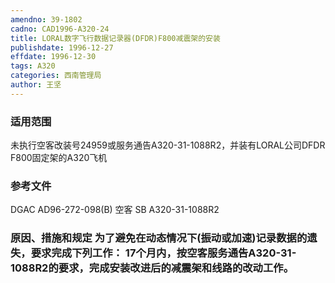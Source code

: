 ```yaml
---
amendno: 39-1802  
cadno: CAD1996-A320-24  
title: LORAL数字飞行数据记录器(DFDR)F800减震架的安装  
publishdate: 1996-12-27  
effdate: 1996-12-30  
tags: A320  
categories: 西南管理局  
author: 王坚  
---
```

  
### 适用范围  
未执行空客改装号24959或服务通告A320-31-1088R2，并装有LORAL公司DFDR F800固定架的A320飞机  
  
<!--more-->  
### 参考文件  
DGAC AD96-272-098(B) 空客 SB A320-31-1088R2  
  
### 原因、措施和规定 为了避免在动态情况下(振动或加速)记录数据的遗失，要求完成下列工作：     17个月内，按空客服务通告A320-31-1088R2的要求，完成安装改进后的减震架和线路的改动工作。  
